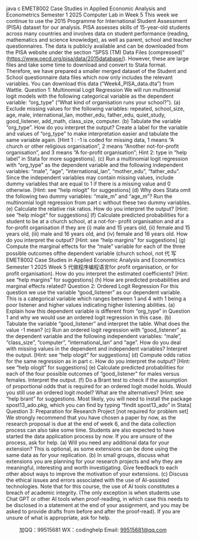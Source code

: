 java c
EMET8002 Case Studies in Applied Economic 
Analysis and Econometrics 
Semester 1 2025 
Computer Lab in Week 5 This   week   we   continue   to   use   the   2015   Programme   for   International   Student   Assessment   (PISA)   dataset   for   our   analysis.   PISA   assesses   skills   of   15-year-old   students   across   many   countries and involves data on student performance (reading, mathematics and science   knowledge), as well as parent, school and teacher questionnaires. The data is publicly available   and   can   be   downloaded   from   the   PISA   website   under   the   section   “SPSS   (TM)   Data   Files   (compressed)” (https://www.oecd.org/pisa/data/2015database/). However, these are large files   and   take   some   time   to   download   and   convert   to   Stata   format.   Therefore,   we   have prepared   a   smaller   merged   dataset   of the   Student   and   School   questionnaire   data   files   which   now   only   includes   the relevant   variables.   You   can   download   this   data   (“Week4_PISA_data.dta”)   from   Wattle.
Question 1: Multinomial Logit Regression 
We will run multinomial logit models with the following categorical variable as the   dependent variable: “org_type” (“What kind of   organisation runs your   school?”).
(a)   Exclude missing values for the following variables: repeated, school_size, age,   male,   international_lan, mother_edu, father_edu, quiet_study, good_listener, add_math, class_size, computer.
(b)   Tabulate the variable “org_type”. How do you interpret the output? Create   a   label   for   the variable and values of   “org_type” to make interpretation easier and   tabulate   the same variable again.   [Hint   1   : -1 is coded for   missing   data,   1   means   “A   church   or   other   religious organisation”, 2 means “Another not-for-profit organisation”,   and 3   means “A   for-profit   organisation”; Hint   2: type   in “help   label” in   Stata   for   more suggestions].
(c)   Run a multinomial logit regression with “org_type” as the dependent variable   and the   following   independent   variables: “male”, “age”, “international_lan”, “mother_edu”,         “father_edu”.   Since   the   independent   variables   may   contain   missing   values, include dummy variables that are equal to   1 if   there is   a missing   value   and   0   otherwise.   [Hint:   see “help mlogit” for   suggestions] 
(d)   Why does   Stata omit the following two dummy variables: “male_m”   and   “age_m”?
Run the multinomial logit regression from part c without these two dummy variables.
(e)   Calculate the relative   risk ratios. How do you interpret the output?   [Hint: see   “help   mlogit” for suggestions]
(f)    Calculate predicted probabilities for a student to be at   a   church   school,   at   a not-for- profit organisation and at a for-profit organisation   if   they   are   (i) male   and   15 years old, (ii) female and   15 years old, (iii)   male   and   16   years   old,   and   (iv)   female   and   16 years old. How do you interpret the output?   [Hint: see   “help   margins”   for   suggestions]
(g)   Compute the marginal effects for the “male” variable   for each of   the three possible outcomes   ofthe   dependent   variable   (church   school, not   代 写EMET8002 Case Studies in Applied Economic Analysis and Econometrics Semester 1 2025 Week 5
代做程序编程语言for   profit   organisation,   or   for    profit organisation). How do you interpret the estimated coefficients?   [Hint:   see   “help   margins” for suggestions] 
(h)   How are predicted probabilities and marginal effects related?
Question 2: Ordered Logit Regression For this question we use the variable “good_listener” as our dependent variable.   This   is   a categorical variable   which ranges between   1 and 4 with   1 being a poor listener and   higher   values indicating higher listening abilities.
(a)   Explain how this dependent variable is different from “org_type” in   Question   1   and   why we would use an ordered logit regression in this case.
(b)   Tabulate the variable “good_listener” and interpret   the table. What does the value   -1   mean?
(c)   Run an ordered logit regression with “good_listener” as the   dependent variable   and
the following independent variables: “male”, “class_size”, “computer”, “international_lan” and “age”. How   do   you   deal   with   missing   values   in   the   dependent and independent variables? Interpret the output.   [Hint: see “help ologit”   for suggestions]
(d)   Compute odds ratios for the same regression as in part   c.   How   do you   interpret the   output?   [Hint: see “help ologit” for   suggestions]
(e)   Calculate   predicted   probabilities   for   each   of   the   four   possible   outcomes   of “good_listener” for   males   versus   females. Interpret   the   output.
(f)    Do a Brant test to check if   the assumption of   proportional   odds   that   is   required   for   an   ordered logit model holds. Would you still use an ordered logit model?   What   are   the      alternatives?   [Hint: see “help brant” for suggestions. Most likely, you will need   to install the package spost13_ado.pkg, which you can find by typing “findit   spost13_ado” in   Stata] 
Question 3: Preparation for Research Project [not required for problem set] 
We strongly recommend that you have chosen a paper by now, as the research   proposal is due at the end of   week 6, and the   data   collection process   can   also take   some   time.   Students are also expected to have started the data application   process by   now.   If   you   are unsure   of   the process, ask   for help. 
(a)   Will you need any additional data for your extension?   This   is   optional,   as   some   extensions can be done using the same data as   for your replication.
(b)   In small groups, discuss what extensions you are   planning   for your research projects   and why they are meaningful, interesting and worth investigating.   Give feedback   to each other about ways to improve the motivation of   your extensions.
(c)   Discuss the ethical issues and errors associated with the use   of   AI-assisted technologies. Note that for this course, the use of AI tools constitutes a breach of academic integrity. (The only exception is when   students use   Chat   GPT   or   other AI tools when proof-reading, in which case this needs to be disclosed   in   a   statement   at the end of   your assignment, and you may be asked to   provide   drafts   from before   and   after   the   proof-read). If   you   are   unsure   of   what   is   appropriate, ask   for   help.

         
加QQ：99515681  WX：codinghelp  Email: 99515681@qq.com
